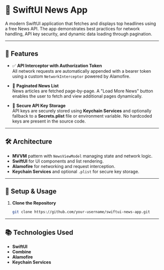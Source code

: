 # 📰 SwiftUI News App

A modern SwiftUI application that fetches and displays top headlines using a free News API. The app demonstrates best practices for network handling, API key security, and dynamic data loading through pagination.

---

## 🚀 Features

- ✅ **API Interceptor with Authorization Token**  
  All network requests are automatically appended with a bearer token using a custom `NetworkInterceptor` powered by Alamofire.

- 📄 **Paginated News List**  
  News articles are fetched page-by-page. A "Load More News" button enables the user to fetch and view additional pages dynamically.

- 🔐 **Secure API Key Storage**  
  API keys are securely stored using **Keychain Services** and optionally fallback to a **Secrets.plist** file or environment variable. No hardcoded keys are present in the source code.

---

## 🛠 Architecture

- **MVVM** pattern with `NewsViewModel` managing state and network logic.
- **SwiftUI** for UI components and list rendering.
- **Alamofire** for networking and request interception.
- **Keychain Services** and optional `.plist` for secure key storage.

---

## 🔧 Setup & Usage

1. **Clone the Repository**

   ```bash
   git clone https://github.com/your-username/swiftui-news-app.git

---

## 📚 Technologies Used

- **SwiftUI**
- **Combine**
- **Alamofire**
- **Keychain Services**


